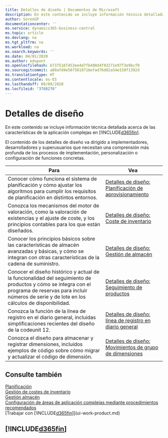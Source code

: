 ```yaml
---
title: Detalles de diseño | Documentos de Microsoft
description: En este contenido se incluye información técnica detallada acerca de las características de la aplicación complejas en Business Central
author: SorenGP
documentationcenter: ''
ms.service: dynamics365-business-central
ms.topic: article
ms.devlang: na
ms.tgt_pltfrm: na
ms.workload: na
ms.search.keywords: ''
ms.date: 04/01/2020
ms.author: edupont
ms.openlocfilehash: b737516f453ee4d7fb480d4f93271e97f3e9bcf0
ms.sourcegitcommit: a80afd4e5075018716efad76d82a54e158f1392d
ms.translationtype: HT
ms.contentlocale: es-ES
ms.lasthandoff: 09/09/2020
ms.locfileid: "3788276"
---
```

# <a name="design-details"></a>Detalles de diseño
En este contenido se incluye información técnica detallada acerca de las características de la aplicación complejas en [!INCLUDE[d365fin](includes/d365fin_md.md)].  

 El contenido de los detalles de diseño va dirigido a implementadores, desarrolladores y superusuarios que necesitan una comprensión más profunda de los procesos de implementación, personalización o configuración de funciones concretas.  

|**Para**|**Vea**|  
|------------|-------------|  
|Conocer cómo funciona el sistema de planificación y cómo ajustar los algoritmos para cumplir los requisitos de planificación en distintos entornos.|[Detalles de diseño: Planificación de aprovisionamiento](design-details-supply-planning.md)|  
|Conozca los mecanismos del motor de valoración, como la valoración de existencias y el ajuste de coste, y los principios contables para los que están diseñados.|[Detalles de diseño: Coste de inventario](design-details-inventory-costing.md)|  
|Conocer los principios básicos sobre las características de almacén avanzadas y básicas, y cómo se integran con otras características de la cadena de suministro.|[Detalles de diseño: Gestión de almacén](design-details-warehouse-management.md)|  
|Conocer el diseño histórico y actual de la funcionalidad del seguimiento de productos y cómo se integra con el programa de reservas para incluir números de serie y de lote en los cálculos de disponibilidad.|[Detalles de diseño: Seguimiento de productos](design-details-item-tracking.md)|  
|Conozca la función de la línea de registro en el diario general, incluidas simplificaciones recientes del diseño de la codeunit 12.|[Detalles de diseño: línea de registro en diario general](design-details-general-journal-post-line.md)|
|Conozca el diseño para almacenar y registrar dimensiones, incluidos ejemplos de código sobre cómo migrar y actualizar el código de dimensión.|[Detalles de diseño: Movimientos de grupo de dimensiones](design-details-dimension-set-entries.md)| 

## <a name="see-also"></a>Consulte también  
 [Planificación](production-planning.md)   
 [Gestión de costes de inventario](finance-manage-inventory-costs.md)   
 [Gestión almacén](warehouse-manage-warehouse.md)   
 [Configuración de áreas de aplicación complejas mediante procedimientos recomendados](set-up-complex-application-areas-using-best-practices.md)  
 [Trabajar con [!INCLUDE[d365fin](includes/d365fin_md.md)]](ui-work-product.md)

 ## [!INCLUDE[d365fin](includes/free_trial_md.md)]  
